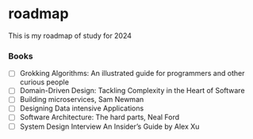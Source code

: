 # roadmap
This is my roadmap of study for 2024 


### Books

- [ ] Grokking Algorithms: An illustrated guide for programmers and other curious people
- [ ] Domain-Driven Design: Tackling Complexity in the Heart of Software
- [ ] Building microservices, Sam Newman
- [ ] Designing Data intensive Applications
- [ ] Software Architecture: The hard parts, Neal Ford
- [ ] System Design Interview An Insider’s Guide by Alex Xu

